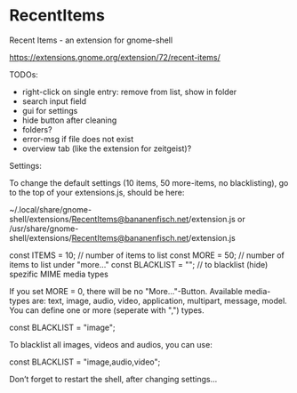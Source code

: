 # RecentItems
Recent Items - an extension for gnome-shell

https://extensions.gnome.org/extension/72/recent-items/

TODOs:

- right-click on single entry: remove from list, show in folder
- search input field
- gui for settings
- hide button after cleaning
- folders?
- error-msg if file does not exist
- overview tab (like the extension for zeitgeist)?

Settings:

To change the default settings (10 items, 50 more-items, no blacklisting), go to the top of your extensions.js, should be here:

~/.local/share/gnome-shell/extensions/RecentItems@bananenfisch.net/extension.js
or /usr/share/gnome-shell/extensions/RecentItems@bananenfisch.net/extension.js

const ITEMS = 10;       // number of items to list
const MORE = 50;        // number of items to list under "more..."
const BLACKLIST = "";   // to blacklist (hide) spezific MIME media types

If you set MORE = 0, there will be no "More..."-Button. Available media-types are: text, image, audio, video, application, multipart, message, model. You can define one or more (seperate with ",") types.

const BLACKLIST = "image";

To blacklist all images, videos and audios, you can use:
	
const BLACKLIST = "image,audio,video";

Don’t forget to restart the shell, after changing settings...
